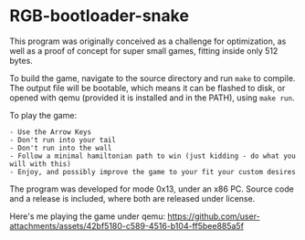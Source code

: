 # RGB-bootloader-snake

  This program was originally conceived as a challenge for optimization, as well as a proof of concept for super small games, fitting inside only 512 bytes.

  To build the game, navigate to the source directory and run `make` to compile. The output file will be bootable, which means it can be flashed to disk, or opened with qemu (provided it is installed and in the PATH), using `make run`.

  To play the game:

    - Use the Arrow Keys
    - Don't run into your tail
    - Don't run into the wall
    - Follow a minimal hamiltonian path to win (just kidding - do what you will with this)
    - Enjoy, and possibly improve the game to your fit your custom desires

  The program was developed for mode 0x13, under an x86 PC. Source code and a release is included, where both are released under license.

Here's me playing the game under qemu:
https://github.com/user-attachments/assets/42bf5180-c589-4516-b104-ff5bee885a5f
